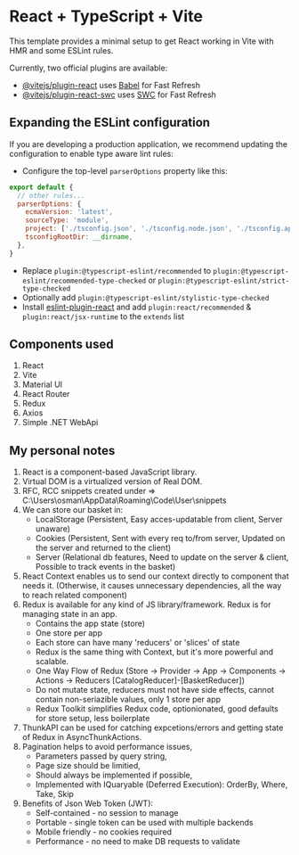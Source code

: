 # React + TypeScript + Vite

This template provides a minimal setup to get React working in Vite with HMR and some ESLint rules.

Currently, two official plugins are available:

- [@vitejs/plugin-react](https://github.com/vitejs/vite-plugin-react/blob/main/packages/plugin-react/README.md) uses [Babel](https://babeljs.io/) for Fast Refresh
- [@vitejs/plugin-react-swc](https://github.com/vitejs/vite-plugin-react-swc) uses [SWC](https://swc.rs/) for Fast Refresh

## Expanding the ESLint configuration

If you are developing a production application, we recommend updating the configuration to enable type aware lint rules:

- Configure the top-level `parserOptions` property like this:

```js
export default {
  // other rules...
  parserOptions: {
    ecmaVersion: 'latest',
    sourceType: 'module',
    project: ['./tsconfig.json', './tsconfig.node.json', './tsconfig.app.json'],
    tsconfigRootDir: __dirname,
  },
}
```

- Replace `plugin:@typescript-eslint/recommended` to `plugin:@typescript-eslint/recommended-type-checked` or `plugin:@typescript-eslint/strict-type-checked`
- Optionally add `plugin:@typescript-eslint/stylistic-type-checked`
- Install [eslint-plugin-react](https://github.com/jsx-eslint/eslint-plugin-react) and add `plugin:react/recommended` & `plugin:react/jsx-runtime` to the `extends` list

## Components used

1. React
2. Vite
3. Material UI
4. React Router
5. Redux
6. Axios
7. Simple .NET WebApi

## My personal notes

1. React is a component-based JavaScript library.
2. Virtual DOM is a virtualized version of Real DOM.
3. RFC, RCC snippets created under => C:\Users\osman\AppData\Roaming\Code\User\snippets
4. We can store our basket in:
    * LocalStorage (Persistent, Easy acces-updatable from client, Server unaware)
    * Cookies (Persistent, Sent with every req to/from server, Updated on the server and returned to the client)
    * Server (Relational db features, Need to update on the server & client, Possible to track events in the basket)
5. React Context enables us to send our context directly to component that needs it. (Otherwise, it causes unnecessary dependencies, all the way to reach related component)
6. Redux is available for any kind of JS library/framework. Redux is for managing state in an app. 
    * Contains the app state (store)
    * One store per app
    * Each store can have many 'reducers' or 'slices' of state
    * Redux is the same thing with Context, but it's more powerful and scalable.
    * One Way Flow of Redux (Store -> Provider -> App -> Components -> Actions -> Reducers [CatalogReducer]-[BasketReducer])
    * Do not mutate state, reducers must not have side effects, cannot contain non-seriazible values, only 1 store per app
    * Redux Toolkit simplifies Redux code, optionionated, good defaults for store setup, less boilerplate
7. ThunkAPI can be used for catching expcetions/errors and getting state of Redux in AsyncThunkActions.
8. Pagination helps to avoid performance issues, 
    * Parameters passed by query string, 
    * Page size should be limitied, 
    * Should always be implemented if possible,
    * Implemented with IQuaryable<T> (Deferred Execution): OrderBy, Where, Take, Skip
9. Benefits of Json Web Token (JWT):
    * Self-contained - no session to manage
    * Portable - single token can be used with multiple backends
    * Mobile friendly - no cookies required
    * Performance - no need to make DB requests to validate